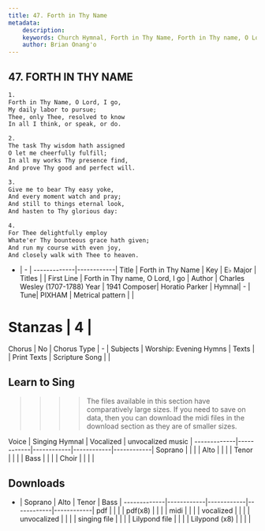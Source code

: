 ```yaml
---
title: 47. Forth in Thy Name
metadata:
    description: 
    keywords: Church Hymnal, Forth in Thy Name, Forth in Thy name, O Lord, I go, 
    author: Brian Onang'o
---
```



## 47. FORTH IN THY NAME

```txt
1.
Forth in Thy Name, O Lord, I go, 
My daily labor to pursue; 
Thee, only Thee, resolved to know 
In all I think, or speak, or do. 

2.
The task Thy wisdom hath assigned 
O let me cheerfully fulfill; 
In all my works Thy presence find, 
And prove Thy good and perfect will. 

3.
Give me to bear Thy easy yoke, 
And every moment watch and pray; 
And still to things eternal look, 
And hasten to Thy glorious day: 

4.
For Thee delightfully employ 
Whate'er Thy bounteous grace hath given; 
And run my course with even joy, 
And closely walk with Thee to heaven.

```

- |   -  |
-------------|------------|
Title | Forth in Thy Name |
Key | E♭ Major |
Titles |  |
First Line | Forth in Thy name, O Lord, I go |
Author | Charles Wesley (1707-1788)
Year | 1941
Composer| Horatio Parker |
Hymnal|  - |
Tune| PIXHAM |
Metrical pattern | |
# Stanzas | 4 |
Chorus | No |
Chorus Type | - |
Subjects | Worship: Evening Hymns |
Texts |  |
Print Texts | 
Scripture Song |  |
  
## Learn to Sing

>>>> The files available in this section have comparatively large sizes. If you need to save on data, then you can download the midi files in the download section as they are of smaller sizes.

Voice |  Singing Hymnal | Vocalized | unvocalized music |
-------------|------------|------------|------------|------------|
Soprano | | | |
Alto | | | |
Tenor | | | |
Bass | | | |
Choir | | | |

## Downloads

- |  Soprano | Alto | Tenor | Bass |
-------------|------------|------------|------------|------------|
pdf | | | |
pdf(x8) | | | |
midi | | | |
vocalized | | | |
unvocalized | | | |
singing file | | | |
Lilypond file | | | |
Lilypond (x8) | | | |
  